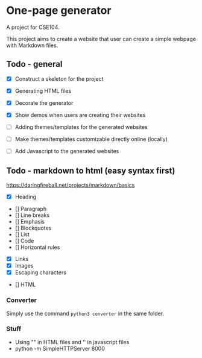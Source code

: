 # One-page generator

A project for CSE104.

This project aims to create a website that user can create a simple webpage with Markdown files. 


## Todo - general
- [X] Construct a skeleton for the project
- [X] Generating HTML files
- [X] Decorate the generator
- [X] Show demos when users are creating their websites
- [ ] Adding themes/templates for the generated websites
- [ ] Make themes/templates customizable directly online (locally)

- [ ] Add Javascript to the generated websites

## Todo - markdown to html (**easy** syntax first)
https://daringfireball.net/projects/markdown/basics
- [X] Heading
- [] Paragraph
- [] Line breaks
- [] Emphasis
- [] Blockquotes
- [] List
- [] Code
- [] Horizontal rules
- [X] Links
- [X] Images
- [X] Escaping characters
- [] HTML

### Converter
Simply use the command `python3 converter` in the same folder.

### Stuff
- Using "" in HTML files and '' in javascript files
- python -m SimpleHTTPServer 8000
